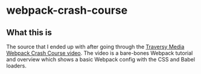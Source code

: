 # webpack-crash-course

## What this is  
The source that I ended up with after going through the [Traversy Media Webpack Crash Course video](https://www.youtube.com/watch?v=lziuNMk_8eQ). The video is a bare-bones Webpack tutorial and overview which shows a basic Webpack config with the CSS and Babel loaders.